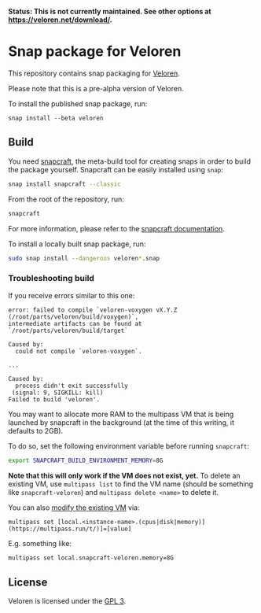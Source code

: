 __**Status: This is not currently maintained. See other options at <https://veloren.net/download/>.**__

# Snap package for Veloren

This repository contains snap packaging for [Veloren](https://veloren.net/).

Please note that this is a pre-alpha version of Veloren.

To install the published snap package, run:
```
snap install --beta veloren
```

## Build

You need [snapcraft](https://snapcraft.io/docs/snapcraft-overview), the meta-build tool for creating snaps in order to
build the package yourself. Snapcraft can be easily installed using `snap`:

```bash
snap install snapcraft --classic
```

From the root of the repository, run:

```bash
snapcraft
```

For more information, please refer to the [snapcraft documentation](https://snapcraft.io/docs/snapcraft-overview).


To install a locally built snap package, run:

```bash
sudo snap install --dangerous veloren*.snap
```

### Troubleshooting build

If you receive errors similar to this one:

```
error: failed to compile `veloren-voxygen vX.Y.Z (/root/parts/veloren/build/voxygen)`,
intermediate artifacts can be found at `/root/parts/veloren/build/target`

Caused by:
  could not compile `veloren-voxygen`.

...

Caused by:
  process didn't exit successfully
 (signal: 9, SIGKILL: kill)
Failed to build 'veloren'.
```

You may want to allocate more RAM to the multipass VM that is being
launched by snapcraft in the background (at the time of this writing, it defaults to 2GB).

To do so, set the following environment variable before running `snapcraft`:

```bash
export SNAPCRAFT_BUILD_ENVIRONMENT_MEMORY=8G
```

**Note that this will only work if the VM does not exist, yet.** To delete an existing VM,
use `multipass list` to find the VM name (should be something like `snapcraft-veloren`)
and `multipass delete <name>` to delete it.

You can also [modify the existing
VM](https://github.com/canonical/multipass/issues/1265#issuecomment-1209686836) via:
```
multipass set [local.<instance-name>.(cpus|disk|memory)](https://multipass.run/t/)]=[value]
```
E.g. something like:
```bash
multipass set local.snapcraft-veloren.memory=8G
```

## License

Veloren is licensed under the [GPL 3](https://www.gnu.org/licenses/gpl-3.0.en.html).
